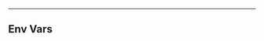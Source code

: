 <!-- Space: Projects -->
<!-- Parent: CommitlintConfig -->
<!-- Title: EnvVars CommitlintConfig -->
<!-- Label: CommitlintConfig -->
<!-- Label: Project -->
<!-- Label: EnvVars -->
<!-- Include: disclaimer.md -->
<!-- Include: ac:toc -->

---

## Env Vars

